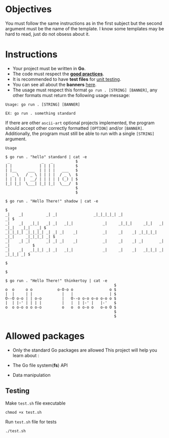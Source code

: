 # Objectives

You must follow the same instructions as in the first subject but the second argument must be the name of the template. I know some templates may be hard to read, just do not obsess about it.

# Instructions

+ Your project must be written in **Go**.
+ The code must respect the [**good practices**](https://01.kood.tech/git/root/public/src/branch/master/subjects/good-practices/README.md).
+ It is recommended to have **test files** for [unit testing](https://go.dev/doc/tutorial/add-a-test).
+ You can see all about the **banners** [here](https://01.kood.tech/git/root/public/src/branch/master/subjects/ascii-art/).
+ The usage must respect this format `go run . [STRING] [BANNER]`, any other formats must return the following usage message:

```
Usage: go run . [STRING] [BANNER]

EX: go run . something standard
```

If there are other `ascii-art` optional projects implemented, the program should accept other correctly formatted `[OPTION]` and/or `[BANNER]`.
Additionally, the program must still be able to run with a single `[STRING]` argument.

```
Usage

$ go run . "hello" standard | cat -e
 _              _   _          $
| |            | | | |         $
| |__     ___  | | | |   ___   $
|  _ \   / _ \ | | | |  / _ \  $
| | | | |  __/ | | | | | (_) | $
|_| |_|  \___| |_| |_|  \___/  $
                               $
                               $

$ go run . "Hello There!" shadow | cat -e
                                                                                         $
_|    _|          _| _|                _|_|_|_|_| _|                                  _| $
_|    _|   _|_|   _| _|   _|_|             _|     _|_|_|     _|_|   _|  _|_|   _|_|   _| $
_|_|_|_| _|_|_|_| _| _| _|    _|           _|     _|    _| _|_|_|_| _|_|     _|_|_|_| _| $
_|    _| _|       _| _| _|    _|           _|     _|    _| _|       _|       _|          $
_|    _|   _|_|_| _| _|   _|_|             _|     _|    _|   _|_|_| _|         _|_|_| _| $
                                                                                         $
                                                                                         $

$ go run . "Hello There!" thinkertoy | cat -e
                                                $
o  o     o o           o-O-o o                o $
|  |     | |             |   |                | $
O--O o-o | | o-o         |   O--o o-o o-o o-o o $
|  | |-' | | | |         |   |  | |-' |   |-'   $
o  o o-o o o o-o         o   o  o o-o o   o-o O $
                                                $
                                                $
```

# Allowed packages

+ Only the standard Go packages are allowed
This project will help you learn about :

+ The Go file system(**fs**) API
+ Data manipulation

## Testing

Make `test.sh` file executable 
```
chmod +x test.sh
```
Run `test.sh` file for tests
```
./test.sh
```
